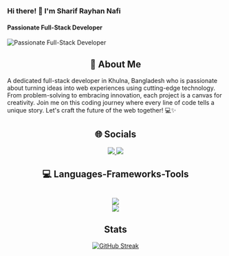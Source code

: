 ### Hi there! 👋 I'm Sharif Rayhan Nafi
#### Passionate Full-Stack Developer
![Passionate Full-Stack Developer](https://i.ibb.co/cXzLYpJ/a-git-banner.png)

<h2 align="center">💫 About Me</h2>
A dedicated full-stack developer in Khulna, Bangladesh who is passionate about turning ideas into web experiences using cutting-edge technology. From problem-solving to embracing innovation, each project is a canvas for creativity. Join me on this coding journey where every line of code tells a unique story. Let's craft the future of the web together! 💻✨


<h2 align="center">🌐 Socials</h2>
<div align="center">
<a href="https://instagram.com/sharifrayhannafi">
<img src="https://skillicons.dev/icons?i=instagram" />
</a>
<a href="https://linkedin.com/in/sharifrayhannafi">
<img src="https://skillicons.dev/icons?i=linkedin" />
</a>
</div>


<h2 align="center">💻 Languages-Frameworks-Tools </h2>
<br/>
<div align="center">
<a href="https://skillicons.dev">
<img src="https://skillicons.dev/icons?i=nodejs,github,python,javascript,express,firebase,mongodb,c,java" /><br> <img src="https://skillicons.dev/icons?i=react,html,css,vscode,figma, git" />
</a>
</div>


<h2 align="center"> Stats </h2>
<div align="center">
<a href="https://git.io/streak-stats"><img src="https://github-readme-streak-stats.herokuapp.com?user=sharifrayhan&theme=tokyonight&hide_border=true&hide_longest_streak=true" alt="GitHub Streak" /></a>
</div>

  

